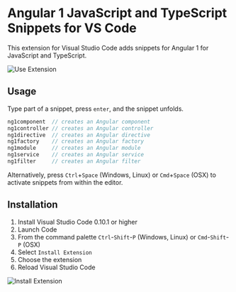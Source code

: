 # Angular 1 JavaScript and TypeScript Snippets for VS Code

This extension for Visual Studio Code adds snippets for Angular 1 for JavaScript and TypeScript.

![Use Extension](https://github.com/johnpapa/vscode-angular1-snippets/raw/master/images/use-extension.gif)

## Usage
Type part of a snippet, press `enter`, and the snippet unfolds.

```javascript
ng1component  // creates an Angular component
ng1controller // creates an Angular controller
ng1directive  // creates an Angular directive
ng1factory    // creates an Angular factory
ng1module     // creates an Angular module
ng1service    // creates an Angular service
ng1filter     // creates an Angular filter
```

Alternatively, press `Ctrl`+`Space` (Windows, Linux) or `Cmd`+`Space` (OSX) to activate snippets from within the editor.

## Installation

1. Install Visual Studio Code 0.10.1 or higher
2. Launch Code
3. From the command palette `Ctrl`-`Shift`-`P` (Windows, Linux) or `Cmd`-`Shift`-`P` (OSX)
4. Select `Install Extension`
5. Choose the extension
6. Reload Visual Studio Code

![Install Extension](https://github.com/johnpapa/vscode-angular1-snippets/raw/master/images/install-extension.gif)
